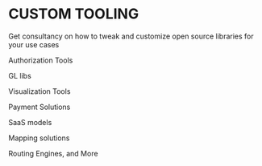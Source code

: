 # CUSTOM TOOLING

Get consultancy on how to tweak and customize open source libraries for your use cases

Authorization Tools

GL libs

Visualization Tools

Payment Solutions

SaaS models

Mapping solutions

Routing Engines, and More